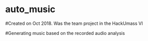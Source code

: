 # auto_music
#Created on Oct 2018. Was the team project in the HackUmass VI

#Generating music based on the recorded audio analysis

